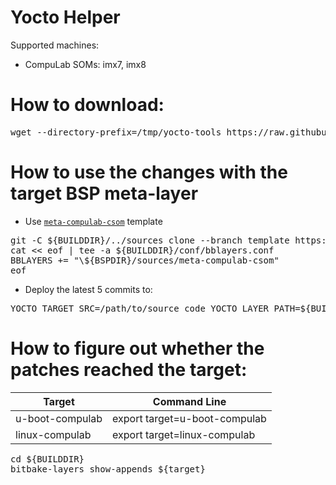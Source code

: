 # Yocto Helper

Supported machines:

* CompuLab SOMs: imx7, imx8

# How to download:
<pre>
wget --directory-prefix=/tmp/yocto-tools https://raw.githubusercontent.com/compulab-yokneam/Documentation/master/tools/yocto-helper.sh
</pre>

# How to use the changes with the target BSP meta-layer
* Use [`meta-compulab-csom`](https://github.com/compulab-yokneam/meta-compulab-csom/tree/template) template
<pre>
git -C ${BUILDDIR}/../sources clone --branch template https://github.com/compulab-yokneam/meta-compulab-csom.git
cat << eof | tee -a ${BUILDDIR}/conf/bblayers.conf
BBLAYERS += "\${BSPDIR}/sources/meta-compulab-csom"
eof
</pre>

* Deploy the latest 5 commits to:
<pre>
YOCTO_TARGET_SRC=/path/to/source_code YOCTO_LAYER_PATH=${BUILDDIR}/../sources/meta-compulab-csom BASE=HEAD~5 source /tmp/yocto-tools/yocto-helper.sh
</pre>

# How to figure out whether the patches reached the target:
|Target|Command Line|
|---|---|
|u-boot-compulab|export target=u-boot-compulab
|linux-compulab|export target=linux-compulab

<pre>
cd ${BUILDDIR}
bitbake-layers show-appends ${target}
</pre>

